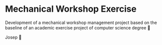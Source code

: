 # Mechanical Workshop Exercise
Development of a mechanical workshop management project based on the baseline of an academic exercise project of computer science degree :hot_face:

Josep :space_invader:
